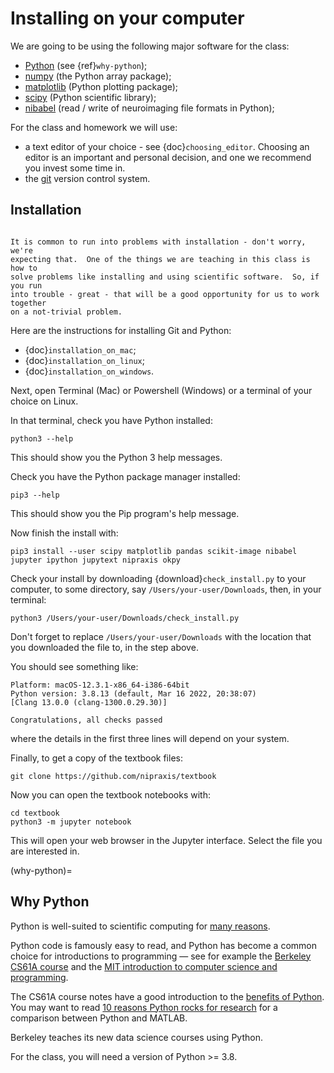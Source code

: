 # Installing on your computer

We are going to be using the following major software for the class:

- [Python](https://python.org) (see {ref}`why-python`);
- [numpy](https://numpy.org) (the Python array package);
- [matplotlib](https://matplotlib.org) (Python plotting package);
- [scipy](https://scipy.org) (Python scientific library);
- [nibabel](https://nipy.org/nibabel) (read / write of neuroimaging file
  formats in Python);

For the class and homework we will use:

- a text editor of your choice - see {doc}`choosing_editor`.  Choosing an
  editor is an important and personal decision, and one we recommend you invest
  some time in.
- the [git](https://git-scm.com/) version control system.

## Installation

```{note}

It is common to run into problems with installation - don't worry, we're
expecting that.  One of the things we are teaching in this class is how to
solve problems like installing and using scientific software.  So, if you run
into trouble - great - that will be a good opportunity for us to work together
on a not-trivial problem.
```

Here are the instructions for installing Git and Python:

- {doc}`installation_on_mac`;
- {doc}`installation_on_linux`;
- {doc}`installation_on_windows`.

Next, open Terminal (Mac) or Powershell (Windows) or a terminal of your choice
on Linux.

In that terminal, check you have Python installed:

```
python3 --help
```

This should show you the Python 3 help messages.

Check you have the Python package manager installed:

```
pip3 --help
```

This should show you the Pip program's help message.

Now finish the install with:

```
pip3 install --user scipy matplotlib pandas scikit-image nibabel jupyter ipython jupytext nipraxis okpy
```

Check your install by downloading {download}`check_install.py` to your
computer, to some directory, say `/Users/your-user/Downloads`, then, in your
terminal:

```
python3 /Users/your-user/Downloads/check_install.py
```

Don't forget to replace `/Users/your-user/Downloads` with the location that you downloaded the file to, in the step above.

You should see something like:

```
Platform: macOS-12.3.1-x86_64-i386-64bit
Python version: 3.8.13 (default, Mar 16 2022, 20:38:07) 
[Clang 13.0.0 (clang-1300.0.29.30)]

Congratulations, all checks passed
```

where the details in the first three lines will depend on your system.

Finally, to get a copy of the textbook files:

```
git clone https://github.com/nipraxis/textbook
```

Now you can open the textbook notebooks with:

```
cd textbook
python3 -m jupyter notebook
```

This will open your web browser in the Jupyter interface.  Select the file you
are interested in.

(why-python)=

## Why Python

Python is well-suited to scientific computing for [many
reasons](https://github.com/nipy/nipy/blob/master/doc/faq/why.rst#why-python).

Python code is famously easy to read, and Python has become a common choice
for introductions to programming — see for example the [Berkeley CS61A
course](http://cs61a.org) and the [MIT introduction to computer science and
programming](http://ocw.mit.edu/courses/electrical-engineering-and-computer-science/6-00sc-introduction-to-computer-science-and-programming-spring-2011/).

The CS61A course notes have a good introduction to the [benefits of
Python](http://composingprograms.com/pages/11-getting-started.html#programming-in-python).
You may want to read [10 reasons Python rocks for
research](https://blog.fanplastic.org/2010/11/03/10-reasons-python-rocks-for-research/)
for a comparison between Python and MATLAB.

Berkeley teaches its new data science courses using Python.

For the class, you will need a version of Python >= 3.8.
